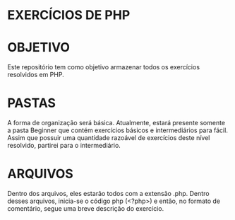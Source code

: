 # EXERCÍCIOS DE PHP

# OBJETIVO
Este repositório tem como objetivo armazenar todos os exercícios resolvidos em PHP.

# PASTAS
A forma de organização será básica. Atualmente, estará presente somente a pasta Beginner que contém exercícios básicos e intermediários para fácil.
Assim que possuir uma quantidade razoável de exercícios deste nível resolvido, partirei para o intermediário.

# ARQUIVOS
Dentro dos arquivos, eles estarão todos com a extensão .php.
Dentro desses arquivos, inicia-se o código php (<?php>) e então, no formato de comentário, segue uma breve descrição do exercício.
    
    
    

